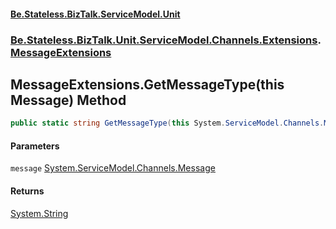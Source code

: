#### [Be.Stateless.BizTalk.ServiceModel.Unit](README.md 'README')
### [Be.Stateless.BizTalk.Unit.ServiceModel.Channels.Extensions](Be.Stateless.BizTalk.Unit.ServiceModel.Channels.Extensions.md 'Be.Stateless.BizTalk.Unit.ServiceModel.Channels.Extensions').[MessageExtensions](MessageExtensions.md 'Be.Stateless.BizTalk.Unit.ServiceModel.Channels.Extensions.MessageExtensions')

## MessageExtensions.GetMessageType(this Message) Method

```csharp
public static string GetMessageType(this System.ServiceModel.Channels.Message message);
```
#### Parameters

<a name='Be.Stateless.BizTalk.Unit.ServiceModel.Channels.Extensions.MessageExtensions.GetMessageType(thisSystem.ServiceModel.Channels.Message).message'></a>

`message` [System.ServiceModel.Channels.Message](https://docs.microsoft.com/en-us/dotnet/api/System.ServiceModel.Channels.Message 'System.ServiceModel.Channels.Message')

#### Returns
[System.String](https://docs.microsoft.com/en-us/dotnet/api/System.String 'System.String')